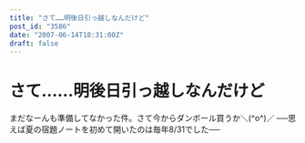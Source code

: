 ```yaml
---
title: "さて……明後日引っ越しなんだけど"
post_id: "3586"
date: "2007-06-14T18:31:00Z"
draft: false
---
```


# さて……明後日引っ越しなんだけど

まだなーんも準備してなかった件。さて今からダンボール買うか＼(^o^)／ ──思えば夏の宿題ノートを初めて開いたのは毎年8/31でした──

